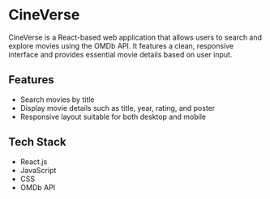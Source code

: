 # CineVerse

CineVerse is a React-based web application that allows users to search and explore movies using the OMDb API. It features a clean, responsive interface and provides essential movie details based on user input.

## Features

- Search movies by title
- Display movie details such as title, year, rating, and poster
- Responsive layout suitable for both desktop and mobile

## Tech Stack

- React.js
- JavaScript
- CSS
- OMDb API



